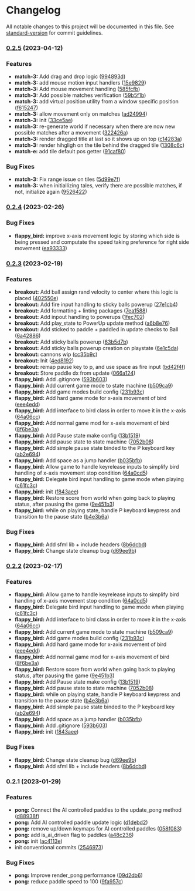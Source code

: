 # Changelog

All notable changes to this project will be documented in this file. See [standard-version](https://github.com/conventional-changelog/standard-version) for commit guidelines.

### [0.2.5](https://github.com/AnthonyDugarte/ULA-VG/compare/v0.2.4...v0.2.5) (2023-04-12)


### Features

* **match-3:** Add drag and drop logic ([994893d](https://github.com/AnthonyDugarte/ULA-VG/commit/994893df4a00c146cc9502c61f7f1bc42ff3e9f0))
* **match-3:** add mouse motion input handlers ([15e9829](https://github.com/AnthonyDugarte/ULA-VG/commit/15e9829247ef6ef27e3913e00b8b8b33aca6a6d2))
* **match-3:** Add mouse movement handling ([585fcfb](https://github.com/AnthonyDugarte/ULA-VG/commit/585fcfb41a6c0b1cdab79a0f14b81d007c9b6a28))
* **match-3:** Add possible matches verification ([59b5f1b](https://github.com/AnthonyDugarte/ULA-VG/commit/59b5f1b980942cabe4055a44fd2d07271a87eacb))
* **match-3:** add virtual position utility from a window specific position ([f615247](https://github.com/AnthonyDugarte/ULA-VG/commit/f615247e0300d748b75a03679efb9c837cf9e95b))
* **match-3:** allow movement only on matches ([ad24994](https://github.com/AnthonyDugarte/ULA-VG/commit/ad24994167e8e5650592e4bf938b6f1b4acc977e))
* **match-3:** init ([33ce5ae](https://github.com/AnthonyDugarte/ULA-VG/commit/33ce5ae2b99b5f0adabba5b7a6f912b67c748734))
* **match-3:** re-generate world if necessary when there are now new possible matches after a movement ([322426a](https://github.com/AnthonyDugarte/ULA-VG/commit/322426aa6c62fa633309d55e1fbb8e154ef56ea1))
* **match-3:** render dragged title at last so it shows up on top ([c14283a](https://github.com/AnthonyDugarte/ULA-VG/commit/c14283aa00485654fb8554c0af922fbcead3dc0d))
* **match-3:** render hihgligh on the tile behind the dragged tile ([1308c6c](https://github.com/AnthonyDugarte/ULA-VG/commit/1308c6ca281816a6140db3991c980f26b6bf7bb2))
* **match-e:** add tile default pos getter ([91caf80](https://github.com/AnthonyDugarte/ULA-VG/commit/91caf80676545a9d91927403d8c639de1739c705))


### Bug Fixes

* **match-3:** Fix range issue on tiles ([5d99e7f](https://github.com/AnthonyDugarte/ULA-VG/commit/5d99e7f672170b6ce60bd09b17f59aa7f31cb374))
* **match-3:** when initiallizing tales, verify there are possible matches, if not, initialize again ([9526422](https://github.com/AnthonyDugarte/ULA-VG/commit/952642242d037c2a54ae4281d94688bd1c550992))

### [0.2.4](https://github.com/AnthonyDugarte/ULA-VG/compare/v0.2.3...v0.2.4) (2023-02-26)


### Bug Fixes

* **flappy_bird:** improve x-axis movement logic by storing which side is being pressed and computate the speed taking preference for right side movement ([ea93333](https://github.com/AnthonyDugarte/ULA-VG/commit/ea933333875e2c24c788762a57427a7650843a32))

### [0.2.3](https://github.com/AnthonyDugarte/ULA-VG/compare/v0.2.1...v0.2.3) (2023-02-19)


### Features

* **breakout:** Add ball assign rand velocity to center where this logic is placed ([402550e](https://github.com/AnthonyDugarte/ULA-VG/commit/402550ea6474949b179cefbcc7010622fc1ed47b))
* **breakout:** Add fire input handling to sticky balls powerup ([27e1cb4](https://github.com/AnthonyDugarte/ULA-VG/commit/27e1cb4d2be42815764717e6068b23819c2c55c9))
* **breakout:** Add formatting + linting packages ([7ea1588](https://github.com/AnthonyDugarte/ULA-VG/commit/7ea15887625c903393d46d8904ecca72728ac53d))
* **breakout:** Add inpout handling to powerups ([1fec702](https://github.com/AnthonyDugarte/ULA-VG/commit/1fec702c4dae7b4f03e9c9fe44ec106d4fe3d529))
* **breakout:** Add play_state to PowerUp update method ([a6b8e76](https://github.com/AnthonyDugarte/ULA-VG/commit/a6b8e760ca408ad172ad2e142d74614f14eca5a3))
* **breakout:** Add sticked to paddle + paddled in update checks to Ball ([6a42886](https://github.com/AnthonyDugarte/ULA-VG/commit/6a42886e802974a5f5c84e691de7d21d4daaa8fc))
* **breakout:** Add sticky balls powerup ([63b5d7b](https://github.com/AnthonyDugarte/ULA-VG/commit/63b5d7bb67787f3d897eff59904dba1517735ea3))
* **breakout:** Add sticky balls powerup creation on playstate ([6e1c5da](https://github.com/AnthonyDugarte/ULA-VG/commit/6e1c5dab18ad16e7ac20e49ad50508df5e3a9169))
* **breakout:** cannons wip ([cc35b9c](https://github.com/AnthonyDugarte/ULA-VG/commit/cc35b9c48b332052288dc092c9161fe0f05c54c5))
* **breakout:** Init ([4ed8192](https://github.com/AnthonyDugarte/ULA-VG/commit/4ed8192440553e1c78ba3693ec92775a4b663336))
* **breakout:** remap pause key to p, and use space as fire input ([bd42f4f](https://github.com/AnthonyDugarte/ULA-VG/commit/bd42f4f1f753cf711a169b2d3d95ebd318f25bcf))
* **breakout:** Store paddle dx from update ([066a124](https://github.com/AnthonyDugarte/ULA-VG/commit/066a124bd70bd68471b87581e14a9f6ac9e02935))
* **flappy_bird:** Add .gitignore ([593b603](https://github.com/AnthonyDugarte/ULA-VG/commit/593b603d8d3061552ba9f32d91262e9bf1dc4f3d))
* **flappy_bird:** Add current game mode to state machine ([b509ca9](https://github.com/AnthonyDugarte/ULA-VG/commit/b509ca90577fed6f960af2beb2f085e2ab311589))
* **flappy_bird:** Add game modes build config ([231b93c](https://github.com/AnthonyDugarte/ULA-VG/commit/231b93c415d9d5fddec37cb237977da7c9204808))
* **flappy_bird:** Add hard game mode for x-axis movement of bird ([eee4edd](https://github.com/AnthonyDugarte/ULA-VG/commit/eee4eddc8df4bc372ae454691b8c989d45debc75))
* **flappy_bird:** Add interface to bird class in order to move it in the x-axis ([64a06cc](https://github.com/AnthonyDugarte/ULA-VG/commit/64a06cc7be9b29074bbb2f60018522ff6102e68a))
* **flappy_bird:** Add normal game mod for x-axis movement of bird ([8f6be3a](https://github.com/AnthonyDugarte/ULA-VG/commit/8f6be3aa7728c7a321ce8ea771887faa2fb8382b))
* **flappy_bird:** Add Pause state make config ([13b1519](https://github.com/AnthonyDugarte/ULA-VG/commit/13b151915d04096c9296192be1b55f06ad3fd6df))
* **flappy_bird:** Add pause state to state machine ([7052b08](https://github.com/AnthonyDugarte/ULA-VG/commit/7052b08fbecb9f146a7c760d4f479dff3081d1ec))
* **flappy_bird:** Add simple pause state binded to the P keyboard key ([ab2e694](https://github.com/AnthonyDugarte/ULA-VG/commit/ab2e694f2c15eb4cba8a099c1ba763637fa26b23))
* **flappy_bird:** Add space as a jump handler ([b035bfb](https://github.com/AnthonyDugarte/ULA-VG/commit/b035bfbe7ee0cd9e11da40e8d0eb6b3c0027b061))
* **flappy_bird:** Allow game to handle keyrelease inputs to simplify bird handling of x-axis movement stop condition ([64a0cd5](https://github.com/AnthonyDugarte/ULA-VG/commit/64a0cd56344a8dd85536abc635a2d73992c54386))
* **flappy_bird:** Delegate bird input handling to game mode when playing ([c61fc3c](https://github.com/AnthonyDugarte/ULA-VG/commit/c61fc3c172ce365418c07af9d3157c38cf9ff368))
* **flappy_bird:** init ([f843aee](https://github.com/AnthonyDugarte/ULA-VG/commit/f843aee5c9138135dd9483272ddbd259c150b7fa))
* **flappy_bird:** Restore score from world when going back to playing status, after pausing the game ([9e451b3](https://github.com/AnthonyDugarte/ULA-VG/commit/9e451b3bc26414318cafe9078e96807a747a6afa))
* **flappy_bird:** while on playing state, handle P keyboard keypress and transition to the pause state ([b4e3b6a](https://github.com/AnthonyDugarte/ULA-VG/commit/b4e3b6afd2aec248f02219ca05b6aa3f61cf367b))


### Bug Fixes

* **flappy_bird:** Add sfml lib + include headers ([8b6dcbd](https://github.com/AnthonyDugarte/ULA-VG/commit/8b6dcbdce91ac79837f4408064546fe00fd600db))
* **flappy_bird:** Change state cleanup bug ([d69ee9b](https://github.com/AnthonyDugarte/ULA-VG/commit/d69ee9b6b7e60446def2888f4c8ddc3dfb0c6a0a))

### [0.2.2](https://github.com/AnthonyDugarte/ULA-VG/compare/v0.2.1...v0.2.2) (2023-02-17)

### Features

- **flappy_bird:** Allow game to handle keyrelease inputs to simplify bird handling of x-axis movement stop condition ([64a0cd5](https://github.com/AnthonyDugarte/ULA-VG/commit/64a0cd56344a8dd85536abc635a2d73992c54386))
- **flappy_bird:** Delegate bird input handling to game mode when playing ([c61fc3c](https://github.com/AnthonyDugarte/ULA-VG/commit/c61fc3c172ce365418c07af9d3157c38cf9ff368))
- **flappy_bird:** Add interface to bird class in order to move it in the x-axis ([64a06cc](https://github.com/AnthonyDugarte/ULA-VG/commit/64a06cc7be9b29074bbb2f60018522ff6102e68a))
- **flappy_bird:** Add current game mode to state machine ([b509ca9](https://github.com/AnthonyDugarte/ULA-VG/commit/b509ca90577fed6f960af2beb2f085e2ab311589))
- **flappy_bird:** Add game modes build config ([231b93c](https://github.com/AnthonyDugarte/ULA-VG/commit/231b93c415d9d5fddec37cb237977da7c9204808))
- **flappy_bird:** Add hard game mode for x-axis movement of bird ([eee4edd](https://github.com/AnthonyDugarte/ULA-VG/commit/eee4eddc8df4bc372ae454691b8c989d45debc75))
- **flappy_bird:** Add normal game mod for x-axis movement of bird ([8f6be3a](https://github.com/AnthonyDugarte/ULA-VG/commit/8f6be3aa7728c7a321ce8ea771887faa2fb8382b))
- **flappy_bird:** Restore score from world when going back to playing status, after pausing the game ([9e451b3](https://github.com/AnthonyDugarte/ULA-VG/commit/9e451b3bc26414318cafe9078e96807a747a6afa))
- **flappy_bird:** Add Pause state make config ([13b1519](https://github.com/AnthonyDugarte/ULA-VG/commit/13b151915d04096c9296192be1b55f06ad3fd6df))
- **flappy_bird:** Add pause state to state machine ([7052b08](https://github.com/AnthonyDugarte/ULA-VG/commit/7052b08fbecb9f146a7c760d4f479dff3081d1ec))
- **flappy_bird:** while on playing state, handle P keyboard keypress and transition to the pause state ([b4e3b6a](https://github.com/AnthonyDugarte/ULA-VG/commit/b4e3b6afd2aec248f02219ca05b6aa3f61cf367b))
- **flappy_bird:** Add simple pause state binded to the P keyboard key ([ab2e694](https://github.com/AnthonyDugarte/ULA-VG/commit/ab2e694f2c15eb4cba8a099c1ba763637fa26b23))
- **flappy_bird:** Add space as a jump handler ([b035bfb](https://github.com/AnthonyDugarte/ULA-VG/commit/b035bfbe7ee0cd9e11da40e8d0eb6b3c0027b061))
- **flappy_bird:** Add .gitignore ([593b603](https://github.com/AnthonyDugarte/ULA-VG/commit/593b603d8d3061552ba9f32d91262e9bf1dc4f3d))
- **flappy_bird:** init ([f843aee](https://github.com/AnthonyDugarte/ULA-VG/commit/f843aee5c9138135dd9483272ddbd259c150b7fa))

### Bug Fixes

- **flappy_bird:** Change state cleanup bug ([d69ee9b](https://github.com/AnthonyDugarte/ULA-VG/commit/d69ee9b6b7e60446def2888f4c8ddc3dfb0c6a0a))
- **flappy_bird:** Add sfml lib + include headers ([8b6dcbd](https://github.com/AnthonyDugarte/ULA-VG/commit/8b6dcbdce91ac79837f4408064546fe00fd600db))

### 0.2.1 (2023-01-29)

### Features

- **pong:** Connect the AI controlled paddles to the update_pong method ([d88938f](https://github.com/AnthonyDugarte/ULA-VG/commit/d88938f310acb75df4eb7e601729fbb90a16ee9e))
- **pong:** Add AI controlled paddle update logic ([d1debd2](https://github.com/AnthonyDugarte/ULA-VG/commit/d1debd236a6578d7c4ad7f561a18e1685f14f935))
- **pong:** remove up/down keymaps for AI controlled paddles ([058f083](https://github.com/AnthonyDugarte/ULA-VG/commit/058f08362677ebdb8753edf9cce6f4a409adf751))
- **pong:** add is_ai_driven flag to paddles ([a48c236](https://github.com/AnthonyDugarte/ULA-VG/commit/a48c23696d3e951cfe96e5b5eb8f7b3b6fae0849))
- **pong:** init ([ac4113e](https://github.com/AnthonyDugarte/ULA-VG/commit/ac4113ec131ef5cf4543634f137d08fe39308790))
- init conventional commits ([2546973](https://github.com/AnthonyDugarte/ULA-VG/commit/2546973845a8212b4cb1c7abaf6eff03058d024b))

### Bug Fixes

- **pong:** Improve render_pong performance ([09d2db6](https://github.com/AnthonyDugarte/ULA-VG/commit/09d2db6cc312beeff7606a82d7b96f17e29b3b99))
- **pong:** reduce paddle speed to 100 ([9fa957c](https://github.com/AnthonyDugarte/ULA-VG/commit/9fa957c4c4cfe873a45756248a98cb87286b9887))
